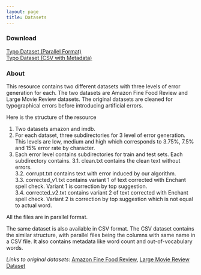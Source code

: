 ```yaml
---
layout: page
title: Datasets
---
```


### Download

[Typo Dataset (Parallel Format)](https://1drv.ms/u/s!AAU3jG1nh6NXlgY)  
[Typo Dataset (CSV with Metadata)](https://1drv.ms/u/s!AAU3jG1nh6NXlgc)

### About
This resource contains two different datasets with three levels of error generation for each. The two datasets are Amazon Fine Food Review and Large Movie Review datasets. The original datasets are cleaned for typographical errors before introducing artificial errors.

Here is the structure of the resource

  1. Two datasets amazon and imdb. 
  2. For each dataset, three subdirectories for 3 level of error generation. This levels are low, medium and high which corresponds to 3.75%, 7.5% and 15% error rate by character. 
  3. Each error level contains subdirectories for train and test sets. Each subdirectory contains. 
    3.1. clean.txt contains the clean text without errors.  
    3.2. corrupt.txt contains text with error induced by our algorithm.  
    3.3. corrected_v1.txt contains variant 1 of text corrected with Enchant spell check. Variant 1 is correction by top suggestion.  
    3.4. corrected_v2.txt contains variant 2 of text corrected with Enchant spell check. Variant 2 is correction by top suggestion which is not equal to actual word.  
    

All the files are in parallel format.

The same dataset is also available in CSV format. The CSV dataset contains the similar structure, with parallel files being the columns with same name in a CSV file. It also contains metadata like word count and out-of-vocabulary words.

*Links to original datasets*: 
[Amazon Fine Food Review](https://www.kaggle.com/snap/amazon-fine-food-reviews), 
[Large Movie Review Dataset](https://ai.stanford.edu/~amaas/data/sentiment/)

